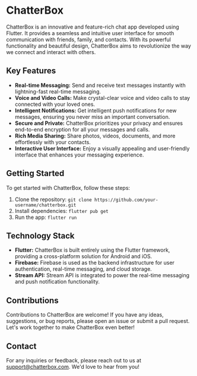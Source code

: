 # ChatterBox

ChatterBox is an innovative and feature-rich chat app developed using Flutter. It provides a seamless and intuitive user interface for smooth communication with friends, family, and contacts. With its powerful functionality and beautiful design, ChatterBox aims to revolutionize the way we connect and interact with others.

## Key Features

- **Real-time Messaging:** Send and receive text messages instantly with lightning-fast real-time messaging.
- **Voice and Video Calls:** Make crystal-clear voice and video calls to stay connected with your loved ones.
- **Intelligent Notifications:** Get intelligent push notifications for new messages, ensuring you never miss an important conversation.
- **Secure and Private:** ChatterBox prioritizes your privacy and ensures end-to-end encryption for all your messages and calls.
- **Rich Media Sharing:** Share photos, videos, documents, and more effortlessly with your contacts.
- **Interactive User Interface:** Enjoy a visually appealing and user-friendly interface that enhances your messaging experience.

## Getting Started

To get started with ChatterBox, follow these steps:

1. Clone the repository: `git clone https://github.com/your-username/chatterbox.git`
2. Install dependencies: `flutter pub get`
3. Run the app: `flutter run`

## Technology Stack

- **Flutter:** ChatterBox is built entirely using the Flutter framework, providing a cross-platform solution for Android and iOS.
- **Firebase:** Firebase is used as the backend infrastructure for user authentication, real-time messaging, and cloud storage.
- **Stream API:** Stream API is integrated to power the real-time messaging and push notification functionality.

## Contributions

Contributions to ChatterBox are welcome! If you have any ideas, suggestions, or bug reports, please open an issue or submit a pull request. Let's work together to make ChatterBox even better!


## Contact

For any inquiries or feedback, please reach out to us at support@chatterbox.com. We'd love to hear from you!

